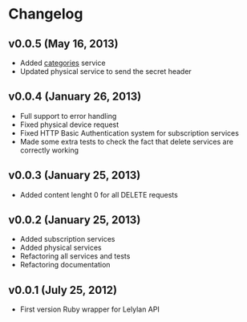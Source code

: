 # Changelog

## v0.0.5 (May 16, 2013)

* Added [categories](http://dev.lelylan.com/api/types#categories) service
* Updated physical service to send the secret header

## v0.0.4 (January 26, 2013)

* Full support to error handling
* Fixed physical device request
* Fixed HTTP Basic Authentication system for subscription services
* Made some extra tests to check the fact that delete services are
  correctly working

## v0.0.3 (January 25, 2013)

* Added content lenght 0 for all DELETE requests

## v0.0.2 (January 25, 2013)

* Added subscription services
* Added physical services
* Refactoring all services and tests
* Refactoring documentation

## v0.0.1 (July 25, 2012)

* First version Ruby wrapper for Lelylan API
